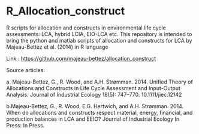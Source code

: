 # R_Allocation_construct
R scripts for allocation and constructs in environmental life cycle assessments: LCA, hybrid LCIA, EIO-LCA etc.
This repository is intended to bring the python and matlab scripts of allocation and constructs 
for LCA by Majeau-Bettez et al. (2014) in R language

Link : https://github.com/majeau-bettez/allocation_construct

Source articles:

a. Majeau-Bettez, G., R. Wood, and A.H. Strømman. 2014. Unified Theory of Allocations and Constructs in Life Cycle Assessment 
and Input-Output Analysis. Journal of Industrial Ecology 18(5): 747–770. 10.1111/jiec.12142

b.Majeau-Bettez, G., R. Wood, E.G. Hertwich, and A.H. Strømman. 2014. When do allocations and constructs respect material,
energy, financial, and production balances in LCA and EEIO? Journal of Industrial Ecology In Press: In Press.


